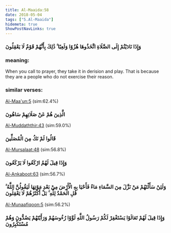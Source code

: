 ```yaml
---
title: Al-Maaida:58
date: 2018-05-04
tags: ["5.Al-Maaida"]
hidemeta: true 
ShowPostNavLinks: true 
---
```

### وَإِذَا نَادَيْتُمْ إِلَى الصَّلَاةِ اتَّخَذُوهَا هُزُوًا وَلَعِبًا ۚ ذَٰلِكَ بِأَنَّهُمْ قَوْمٌ لَا يَعْقِلُونَ
### meaning: 
When you call to prayer, they take it in derision and play. That is because they are a people who do not exercise their reason.
### similar verses: 

[Al-Maa'un:5](/107/5) (sim:62.4%)

### الَّذِينَ هُمْ عَنْ صَلَاتِهِمْ سَاهُونَ

[Al-Muddaththir:43](/74/43) (sim:59.0%)

### قَالُوا لَمْ نَكُ مِنَ الْمُصَلِّينَ

[Al-Mursalaat:48](/77/48) (sim:56.8%)

### وَإِذَا قِيلَ لَهُمُ ارْكَعُوا لَا يَرْكَعُونَ

[Al-Ankaboot:63](/29/63) (sim:56.7%)

### وَلَئِنْ سَأَلْتَهُمْ مَنْ نَزَّلَ مِنَ السَّمَاءِ مَاءً فَأَحْيَا بِهِ الْأَرْضَ مِنْ بَعْدِ مَوْتِهَا لَيَقُولُنَّ اللَّهُ ۚ قُلِ الْحَمْدُ لِلَّهِ ۚ بَلْ أَكْثَرُهُمْ لَا يَعْقِلُونَ

[Al-Munaafiqoon:5](/63/5) (sim:56.2%)

### وَإِذَا قِيلَ لَهُمْ تَعَالَوْا يَسْتَغْفِرْ لَكُمْ رَسُولُ اللَّهِ لَوَّوْا رُءُوسَهُمْ وَرَأَيْتَهُمْ يَصُدُّونَ وَهُمْ مُسْتَكْبِرُونَ
